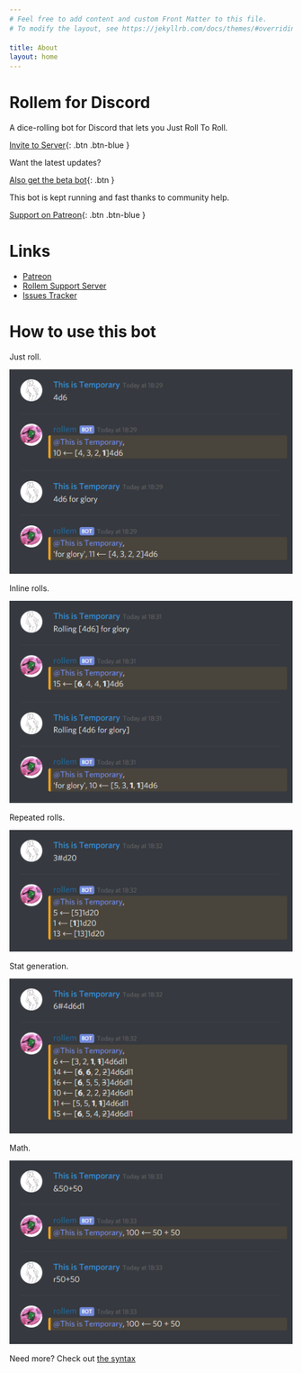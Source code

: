 ```yaml
---
# Feel free to add content and custom Front Matter to this file.
# To modify the layout, see https://jekyllrb.com/docs/themes/#overriding-theme-defaults

title: About
layout: home
---
```

# Rollem for Discord
A dice-rolling bot for Discord that lets you Just Roll To Roll.

[Invite to Server](/invite/){: .btn .btn-blue }

Want the latest updates?

[Also get the beta bot](/invite-beta/){: .btn }

This bot is kept running and fast thanks to community help.

[Support on Patreon](https://patreon.com/david_does){: .btn .btn-blue }

# Links

* [Patreon](https://patreon.com/david_does)
* [Rollem Support Server](https://discord.gg/VhYX9u7)
* [Issues Tracker](https://github.com/lemtzas/rollem-discord/issues)


# How to use this bot

Just roll.

![](assets/just-roll.png)

Inline rolls.

![](assets/inline-rolls.png)

Repeated rolls.

![](assets/repeated-rolls.png)

Stat generation.

![](assets/stat-generation.png)

Math.

![](assets/math.png)

Need more? Check out [the syntax](/syntax)
